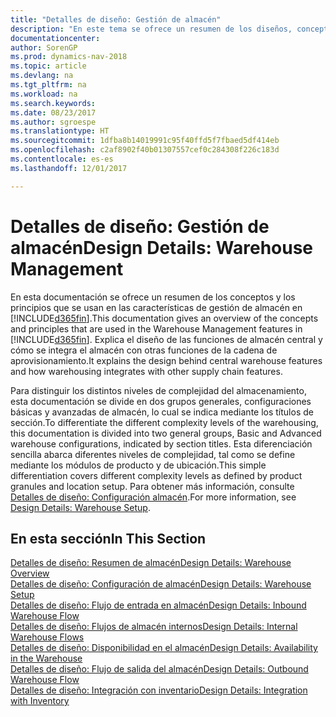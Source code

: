 ```yaml
---
title: "Detalles de diseño: Gestión de almacén"
description: "En este tema se ofrece un resumen de los diseños, conceptos y principios que están detrás de las características de gestión de almacén en [!INCLUDE[d365fin](includes/d365fin_md.md)]."
documentationcenter: 
author: SorenGP
ms.prod: dynamics-nav-2018
ms.topic: article
ms.devlang: na
ms.tgt_pltfrm: na
ms.workload: na
ms.search.keywords: 
ms.date: 08/23/2017
ms.author: sgroespe
ms.translationtype: HT
ms.sourcegitcommit: 1dfba8b14019991c95f40ffd5f7fbaed5df414eb
ms.openlocfilehash: c2af8902f40b01307557cef0c284308f226c183d
ms.contentlocale: es-es
ms.lasthandoff: 12/01/2017

---
```

# <a name="design-details-warehouse-management"></a><span data-ttu-id="76293-103">Detalles de diseño: Gestión de almacén</span><span class="sxs-lookup"><span data-stu-id="76293-103">Design Details: Warehouse Management</span></span>
<span data-ttu-id="76293-104">En esta documentación se ofrece un resumen de los conceptos y los principios que se usan en las características de gestión de almacén en [!INCLUDE[d365fin](includes/d365fin_md.md)].</span><span class="sxs-lookup"><span data-stu-id="76293-104">This documentation gives an overview of the concepts and principles that are used in the Warehouse Management features in [!INCLUDE[d365fin](includes/d365fin_md.md)].</span></span> <span data-ttu-id="76293-105">Explica el diseño de las funciones de almacén central y cómo se integra el almacén con otras funciones de la cadena de aprovisionamiento.</span><span class="sxs-lookup"><span data-stu-id="76293-105">It explains the design behind central warehouse features and how warehousing integrates with other supply chain features.</span></span>  

<span data-ttu-id="76293-106">Para distinguir los distintos niveles de complejidad del almacenamiento, esta documentación se divide en dos grupos generales, configuraciones básicas y avanzadas de almacén, lo cual se indica mediante los títulos de sección.</span><span class="sxs-lookup"><span data-stu-id="76293-106">To differentiate the different complexity levels of the warehousing, this documentation is divided into two general groups, Basic and Advanced warehouse configurations, indicated by section titles.</span></span> <span data-ttu-id="76293-107">Esta diferenciación sencilla abarca diferentes niveles de complejidad, tal como se define mediante los módulos de producto y de ubicación.</span><span class="sxs-lookup"><span data-stu-id="76293-107">This simple differentiation covers different complexity levels as defined by product granules and location setup.</span></span> <span data-ttu-id="76293-108">Para obtener más información, consulte [Detalles de diseño: Configuración almacén](design-details-warehouse-setup.md).</span><span class="sxs-lookup"><span data-stu-id="76293-108">For more information, see [Design Details: Warehouse Setup](design-details-warehouse-setup.md).</span></span>  

## <a name="in-this-section"></a><span data-ttu-id="76293-109">En esta sección</span><span class="sxs-lookup"><span data-stu-id="76293-109">In This Section</span></span>  
[<span data-ttu-id="76293-110">Detalles de diseño: Resumen de almacén</span><span class="sxs-lookup"><span data-stu-id="76293-110">Design Details: Warehouse Overview</span></span>](design-details-warehouse-overview.md)  
[<span data-ttu-id="76293-111">Detalles de diseño: Configuración de almacén</span><span class="sxs-lookup"><span data-stu-id="76293-111">Design Details: Warehouse Setup</span></span>](design-details-warehouse-setup.md)  
[<span data-ttu-id="76293-112">Detalles de diseño: Flujo de entrada en almacén</span><span class="sxs-lookup"><span data-stu-id="76293-112">Design Details: Inbound Warehouse Flow</span></span>](design-details-inbound-warehouse-flow.md)  
[<span data-ttu-id="76293-113">Detalles de diseño: Flujos de almacén internos</span><span class="sxs-lookup"><span data-stu-id="76293-113">Design Details: Internal Warehouse Flows</span></span>](design-details-internal-warehouse-flows.md)  
[<span data-ttu-id="76293-114">Detalles de diseño: Disponibilidad en el almacén</span><span class="sxs-lookup"><span data-stu-id="76293-114">Design Details: Availability in the Warehouse</span></span>](design-details-availability-in-the-warehouse.md)  
[<span data-ttu-id="76293-115">Detalles de diseño: Flujo de salida del almacén</span><span class="sxs-lookup"><span data-stu-id="76293-115">Design Details: Outbound Warehouse Flow</span></span>](design-details-outbound-warehouse-flow.md)  
[<span data-ttu-id="76293-116">Detalles de diseño: Integración con inventario</span><span class="sxs-lookup"><span data-stu-id="76293-116">Design Details: Integration with Inventory</span></span>](design-details-integration-with-inventory.md)

